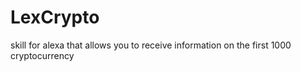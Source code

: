 # LexCrypto

skill for alexa that allows you to receive information on the first 1000 cryptocurrency
